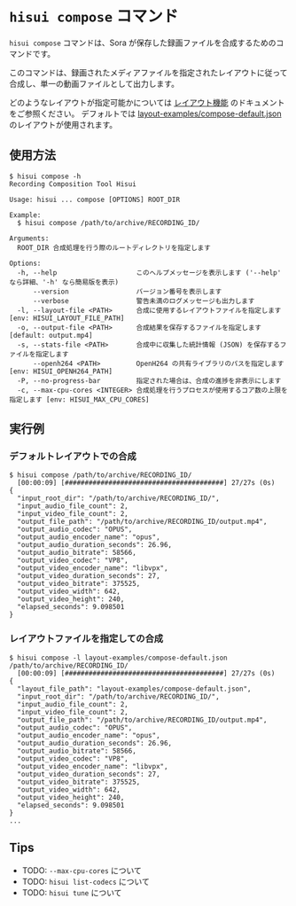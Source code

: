 # `hisui compose` コマンド

`hisui compose` コマンドは、Sora が保存した録画ファイルを合成するためのコマンドです。

このコマンドは、録画されたメディアファイルを指定されたレイアウトに従って合成し、単一の動画ファイルとして出力します。

どのようなレイアウトが指定可能かについては [レイアウト機能](layout.md) のドキュメントをご参照ください。
デフォルトでは [layout-examples/compose-default.json](../layout-examples/compose-default.json) のレイアウトが使用されます。

## 使用方法

```console
$ hisui compose -h
Recording Composition Tool Hisui

Usage: hisui ... compose [OPTIONS] ROOT_DIR

Example:
  $ hisui compose /path/to/archive/RECORDING_ID/

Arguments:
  ROOT_DIR 合成処理を行う際のルートディレクトリを指定します

Options:
  -h, --help                    このヘルプメッセージを表示します ('--help' なら詳細、'-h' なら簡易版を表示)
      --version                 バージョン番号を表示します
      --verbose                 警告未満のログメッセージも出力します
  -l, --layout-file <PATH>      合成に使用するレイアウトファイルを指定します [env: HISUI_LAYOUT_FILE_PATH]
  -o, --output-file <PATH>      合成結果を保存するファイルを指定します [default: output.mp4]
  -s, --stats-file <PATH>       合成中に収集した統計情報 (JSON) を保存するファイルを指定します
      --openh264 <PATH>         OpenH264 の共有ライブラリのパスを指定します [env: HISUI_OPENH264_PATH]
  -P, --no-progress-bar         指定された場合は、合成の進捗を非表示にします
  -c, --max-cpu-cores <INTEGER> 合成処理を行うプロセスが使用するコア数の上限を指定します [env: HISUI_MAX_CPU_CORES]
```

## 実行例

### デフォルトレイアウトでの合成

```console
$ hisui compose /path/to/archive/RECORDING_ID/
  [00:00:09] [########################################] 27/27s (0s)
{
  "input_root_dir": "/path/to/archive/RECORDING_ID/",
  "input_audio_file_count": 2,
  "input_video_file_count": 2,
  "output_file_path": "/path/to/archive/RECORDING_ID/output.mp4",
  "output_audio_codec": "OPUS",
  "output_audio_encoder_name": "opus",
  "output_audio_duration_seconds": 26.96,
  "output_audio_bitrate": 58566,
  "output_video_codec": "VP8",
  "output_video_encoder_name": "libvpx",
  "output_video_duration_seconds": 27,
  "output_video_bitrate": 375525,
  "output_video_width": 642,
  "output_video_height": 240,
  "elapsed_seconds": 9.098501
}
```

### レイアウトファイルを指定しての合成

```console
$ hisui compose -l layout-examples/compose-default.json /path/to/archive/RECORDING_ID/
  [00:00:09] [########################################] 27/27s (0s)
{
  "layout_file_path": "layout-examples/compose-default.json",
  "input_root_dir": "/path/to/archive/RECORDING_ID/",
  "input_audio_file_count": 2,
  "input_video_file_count": 2,
  "output_file_path": "/path/to/archive/RECORDING_ID/output.mp4",
  "output_audio_codec": "OPUS",
  "output_audio_encoder_name": "opus",
  "output_audio_duration_seconds": 26.96,
  "output_audio_bitrate": 58566,
  "output_video_codec": "VP8",
  "output_video_encoder_name": "libvpx",
  "output_video_duration_seconds": 27,
  "output_video_bitrate": 375525,
  "output_video_width": 642,
  "output_video_height": 240,
  "elapsed_seconds": 9.098501
}
...
```

## Tips

- TODO: `--max-cpu-cores` について
- TODO: `hisui list-codecs` について
- TODO: `hisui tune` について

